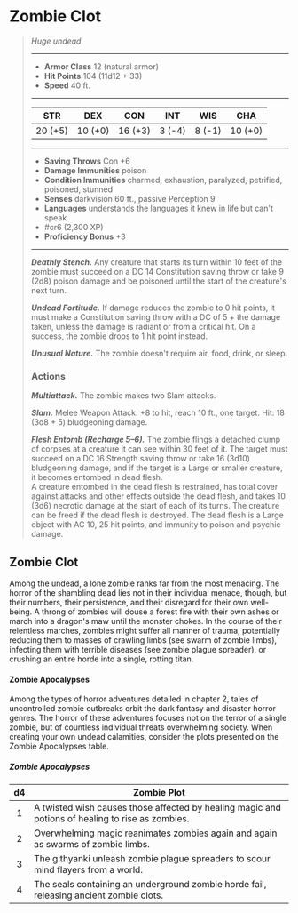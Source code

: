 # Zombie Clot
>*Huge undead*
>___
>- **Armor Class** 12 (natural armor)
>- **Hit Points** 104 (11d12 + 33)
>- **Speed** 40 ft.
>___
>|STR|DEX|CON|INT|WIS|CHA|
>|:---:|:---:|:---:|:---:|:---:|:---:|
>|20 (+5)|10 (+0)|16 (+3)|3 (-4)|8 (-1)|10 (+0)|
>___
>- **Saving Throws** Con +6
>- **Damage Immunities** poison
>- **Condition Immunities** charmed, exhaustion, paralyzed, petrified, poisoned, stunned
>- **Senses** darkvision 60 ft., passive Perception 9
>- **Languages** understands the languages it knew in life but can't speak
>- #cr6 (2,300 XP)
>- **Proficiency Bonus** +3
>___
>***Deathly Stench.*** Any creature that starts its turn within 10 feet of the zombie must succeed on a DC 14 Constitution saving throw or take 9 (2d8) poison damage and be poisoned until the start of the creature's next turn.  
>
>***Undead Fortitude.*** If damage reduces the zombie to 0 hit points, it must make a Constitution saving throw with a DC of 5 + the damage taken, unless the damage is radiant or from a critical hit. On a success, the zombie drops to 1 hit point instead.  
>
>***Unusual Nature.*** The zombie doesn't require air, food, drink, or sleep.  
>
>### Actions
>***Multiattack.*** The zombie makes two Slam attacks.  
>
>***Slam.*** Melee Weapon Attack: +8 to hit, reach 10 ft., one target. Hit: 18 (3d8 + 5) bludgeoning damage.  
>
>***Flesh Entomb (Recharge 5–6).*** The zombie flings a detached clump of corpses at a creature it can see within 30 feet of it. The target must succeed on a DC 16 Strength saving throw or take 16 (3d10) bludgeoning damage, and if the target is a Large or smaller creature, it becomes entombed in dead flesh.  
>A creature entombed in the dead flesh is restrained, has total cover against attacks and other effects outside the dead flesh, and takes 10 (3d6) necrotic damage at the start of each of its turns. The creature can be freed if the dead flesh is destroyed. The dead flesh is a Large object with AC 10, 25 hit points, and immunity to poison and psychic damage.

## Zombie Clot

Among the undead, a lone zombie ranks far from the most menacing. The horror of the shambling dead lies not in their individual menace, though, but their numbers, their persistence, and their disregard for their own well-being. A throng of zombies will douse a forest fire with their own ashes or march into a dragon's maw until the monster chokes. In the course of their relentless marches, zombies might suffer all manner of trauma, potentially reducing them to masses of crawling limbs (see swarm of zombie limbs), infecting them with terrible diseases (see zombie plague spreader), or crushing an entire horde into a single, rotting titan.

#### Zombie Apocalypses
Among the types of horror adventures detailed in chapter 2, tales of uncontrolled zombie outbreaks orbit the dark fantasy and disaster horror genres. The horror of these adventures focuses not on the terror of a single zombie, but of countless individual threats overwhelming society. When creating your own undead calamities, consider the plots presented on the Zombie Apocalypses table.

##### Zombie Apocalypses
| d4 | Zombie Plot |
|:---:|---|
| 1 | A twisted wish causes those affected by healing magic and potions of healing to rise as zombies. |
| 2 | Overwhelming magic reanimates zombies again and again as swarms of zombie limbs. |
| 3 | The githyanki unleash zombie plague spreaders to scour mind flayers from a world. |
| 4 | The seals containing an underground zombie horde fail, releasing ancient zombie clots. |